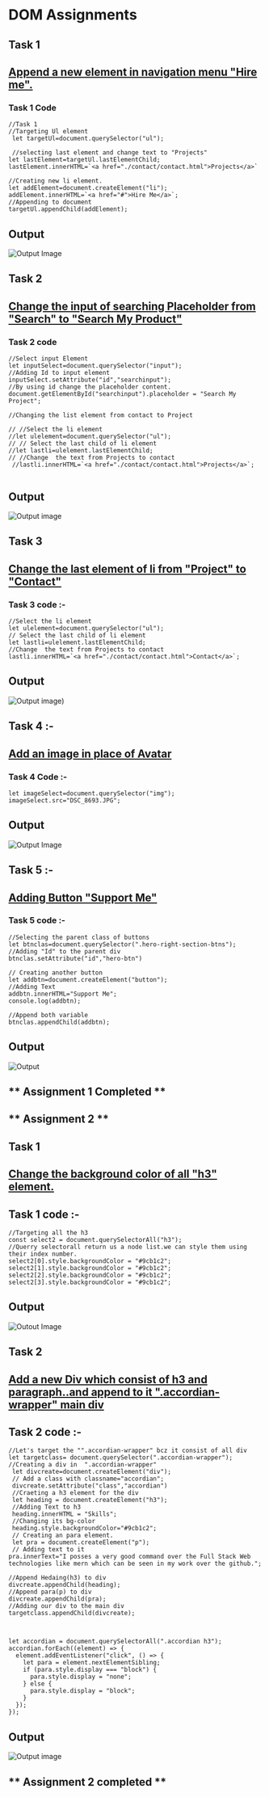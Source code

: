 # DOM Assignments

## Task  1
## <u> Append a new element in navigation menu "Hire me".</u>

### Task 1 Code
```
//Task 1
//Targeting Ul element 
 let targetUl=document.querySelector("ul");

 //selecting last element and change text to "Projects"
let lastElement=targetUl.lastElementChild;
lastElement.innerHTML=`<a href="./contact/contact.html">Projects</a>`

//Creating new li element.
let addElement=document.createElement("li");
addElement.innerHTML=`<a href="#">Hire Me</a>`;
//Appending to document
targetUl.appendChild(addElement);

```
## Output

![Output Image](./Output%20image/Screenshot%202023-02-03%20120523.png)

## Task 2
## <u>Change the input of searching Placeholder from "Search" to  "Search My Product" </u>


### Task 2 code
```
//Select input Element
let inputSelect=document.querySelector("input");
//Adding Id to input element
inputSelect.setAttribute("id","searchinput");
//By using id change the placeholder content.
document.getElementById("searchinput").placeholder = "Search My Project";

//Changing the list element from contact to Project

// //Select the li element 
//let ulelement=document.querySelector("ul");
// // Select the last child of li element
//let lastli=ulelement.lastElementChild;
// //Change  the text from Projects to contact
 //lastli.innerHTML=`<a href="./contact/contact.html">Projects</a>`;


```

## Output
![Output image](./Output%20image/Screenshot%202023-02-03%20120026.png)

## Task 3
## <u>Change the last element of li from "Project" to "Contact" </u>

### Task 3 code :-

``` 
//Select the li element
let ulelement=document.querySelector("ul");
// Select the last child of li element
let lastli=ulelement.lastElementChild;
//Change  the text from Projects to contact
lastli.innerHTML=`<a href="./contact/contact.html">Contact</a>`;
```
 ## Output
![Output image](./Output%20image/Screenshot%202023-02-03%20115142.png))


## Task 4 :-
## <u>Add an image in place of Avatar
</u>

### Task 4 Code :-

```
let imageSelect=document.querySelector("img");
imageSelect.src="DSC_8693.JPG";

```
## Output
![Output Image](./Output%20image/Screenshot%202023-02-03%20111218.png)

## Task 5 :-
 ## <u>Adding Button "Support Me"</u> 

### Task 5 code :-
```
//Selecting the parent class of buttons
let btnclas=document.querySelector(".hero-right-section-btns");
//Adding "Id" to the parent div
btnclas.setAttribute("id","hero-btn")

// Creating another button
let addbtn=document.createElement("button");
//Adding Text
addbtn.innerHTML="Support Me";
console.log(addbtn);

//Append both variable
btnclas.appendChild(addbtn);

```
## Output
![Output](./Output%20image/Screenshot%202023-02-03%20113208.png)


## ** Assignment 1 Completed **

## ** Assignment 2 **

## Task 1
## <u> Change the background color of all "h3" element.</u>
## Task 1 code :-

```
//Targeting all the h3
const select2 = document.querySelectorAll("h3");
//Querry selectorall return us a node list.we can style them using their index number.
select2[0].style.backgroundColor = "#9cb1c2";
select2[1].style.backgroundColor = "#9cb1c2";
select2[2].style.backgroundColor = "#9cb1c2";
select2[3].style.backgroundColor = "#9cb1c2";
```
## Output
![Outout Image](./Output%20image/A-2%20Output/Screenshot%202023-02-05%20080305.png)

##  Task 2 
## <u>Add a new Div which consist of h3 and paragraph..and append to it ".accordian-wrapper" main div </u>

## Task 2 code :-
```
//Let's target the "".accordian-wrapper" bcz it consist of all div
let targetclass= document.querySelector(".accordian-wrapper");
//Creating a div in  ".accordian-wrapper" 
 let divcreate=document.createElement("div");
 // Add a class with classname="accordian";
 divcreate.setAttribute("class","accordian")
 //Craeting a h3 element for the div
 let heading = document.createElement("h3");
 //Adding Text to h3
 heading.innerHTML = "Skills";
 //Changing its bg-color
 heading.style.backgroundColor="#9cb1c2";
 // Creating an para element.
 let pra = document.createElement("p");
 // Adding text to it
pra.innerText="I posses a very good command over the Full Stack Web technologies like mern which can be seen in my work over the github.";

//Append Hedaing(h3) to div
divcreate.appendChild(heading);
//Append para(p) to div
divcreate.appendChild(pra);
//Adding our div to the main div
targetclass.appendChild(divcreate);



let accordian = document.querySelectorAll(".accordian h3");
accordian.forEach((element) => {
  element.addEventListener("click", () => {
    let para = element.nextElementSibling;
    if (para.style.display === "block") {
      para.style.display = "none";
    } else {
      para.style.display = "block";
    }
  });
});

```
## Output
![Output image](./Output%20image/A-2%20Output/Screenshot%202023-02-05%20080402.png)

## ** Assignment 2 completed **
